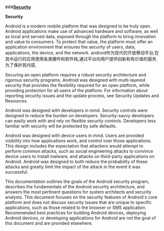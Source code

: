 

###[**Security**](http://source.android.com/security/index.html)

**Security**

Android is a modern mobile platform that was designed to be truly open. Android applications make use of advanced hardware and software, as well as local and served data, exposed through the platform to bring innovation and value to consumers. To protect that value, the platform must offer an application environment that ensures the security of users, data, applications, the device, and the network.
android作为现代的开放移动平台,在其中运行的应用使用各类硬件和软件栈,通过平台向用户提供创新和有价值的服务. 为了保护其内容,

Securing an open platform requires a robust security architecture and rigorous security programs. Android was designed with multi-layered security that provides the flexibility required for an open platform, while providing protection for all users of the platform. For information about reporting security issues and the update process, see Security Updates and Resources.

Android was designed with developers in mind. Security controls were designed to reduce the burden on developers. Security-savvy developers can easily work with and rely on flexible security controls. Developers less familiar with security will be protected by safe defaults.

Android was designed with device users in mind. Users are provided visibility into how applications work, and control over those applications. This design includes the expectation that attackers would attempt to perform common attacks, such as social engineering attacks to convince device users to install malware, and attacks on third-party applications on Android. Android was designed to both reduce the probability of these attacks and greatly limit the impact of the attack in the event it was successful.

This documentation outlines the goals of the Android security program, describes the fundamentals of the Android security architecture, and answers the most pertinent questions for system architects and security analysts. This document focuses on the security features of Android's core platform and does not discuss security issues that are unique to specific applications, such as those related to the browser or SMS application. Recommended best practices for building Android devices, deploying Android devices, or developing applications for Android are not the goal of this document and are provided elsewhere.
